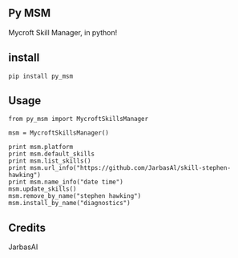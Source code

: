 ## Py MSM

Mycroft Skill Manager, in python!


## install

    pip install py_msm

## Usage

    from py_msm import MycroftSkillsManager

    msm = MycroftSkillsManager()

    print msm.platform
    print msm.default_skills
    print msm.list_skills()
    print msm.url_info("https://github.com/JarbasAl/skill-stephen-hawking")
    print msm.name_info("date time")
    msm.update_skills()
    msm.remove_by_name("stephen hawking")
    msm.install_by_name("diagnostics")

## Credits

JarbasAI